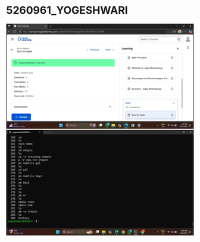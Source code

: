 # 5260961_YOGESHWARI
![Image Alt](https://github.com/Yogeshwari-1610/5260961_YOGESHWARI/blob/442dfc55b253f24959861a6ce89caf7aff35f6b8/AGILE%20CERTIFICATE_5260961-YOGESHWARI%20S.jpg)
![Image Alt](https://github.com/Yogeshwari-1610/5260961_YOGESHWARI/blob/251da4c8871b1bac951d14a8444fb9a7d772941e/LINUX_5260961.jpg)
